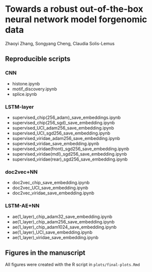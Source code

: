 # Towards a robust out-of-the-box neural network model forgenomic data
Zhaoyi Zhang, Songyang Cheng, Claudia Solis-Lemus

## Reproducible scripts

### CNN

- histone.ipynb
- motif_discovery.ipynb
- splice.ipynb

### LSTM-layer
- supervised_chip(256_adam)_save_embeddings.ipynb
- supervised_chip(256_sgd)_save_embedding.ipynb
- supervised_UCI_adam256_save_embedding.ipynb
- supervised_UCI_sgd256_save_embedding.ipynb
- supervised_viridae_adam256_save_embedding.ipynb
- supervised_viridae_save_embedding.ipynb
- supervised_viridae(front)_sgd256_save_embedding.ipynb
- supervised_viridae(mdl)_sgd256_save_embedding.ipynb
- supervised_viridae(rear)_sgd256_save_embedding.ipynb

### doc2vec+NN
- doc2vec_chip_save_embedding.ipynb
- doc2vec_UCI_save_embedding.ipynb
- doc2vec_viridae_save_embedding.ipynb

### LSTM-AE+NN
- ae(1_layer)_chip_adam32_save_embedding.ipynb
- ae(1_layer)_chip_adam256_save_embedding.ipynb
- ae(1_layer)_chip_adam1024_save_embedding.ipynb
- ae(1_layer)_UCI_save_embedding.ipynb
- ae(1_layer)_viridae_save_embedding.ipynb


## Figures in the manuscript

All figures were created with the R script in `plots/final-plots.Rmd`
